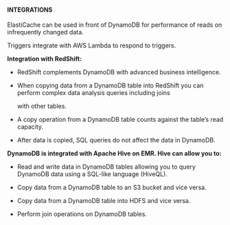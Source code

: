 #### INTEGRATIONS


ElastiCache can be used in front of DynamoDB for performance of reads on infrequently changed data.


Triggers integrate with AWS Lambda to respond to triggers.


**Integration with RedShift:**


- RedShift complements DynamoDB with advanced business intelligence.

- When copying data from a DynamoDB table into RedShift you can perform complex data analysis queries including joins

  with other tables.

- A copy operation from a DynamoDB table counts against the table’s read capacity.

- After data is copied, SQL queries do not affect the data in DynamoDB.


**DynamoDB is integrated with Apache Hive on EMR. Hive can allow you to:**


- Read and write data in DynamoDB tables allowing you to query DynamoDB data using a SQL-like language (HiveQL).

- Copy data from a DynamoDB table to an S3 bucket and vice versa.

- Copy data from a DynamoDB table into HDFS and vice versa.

- Perform join operations on DynamoDB tables.


